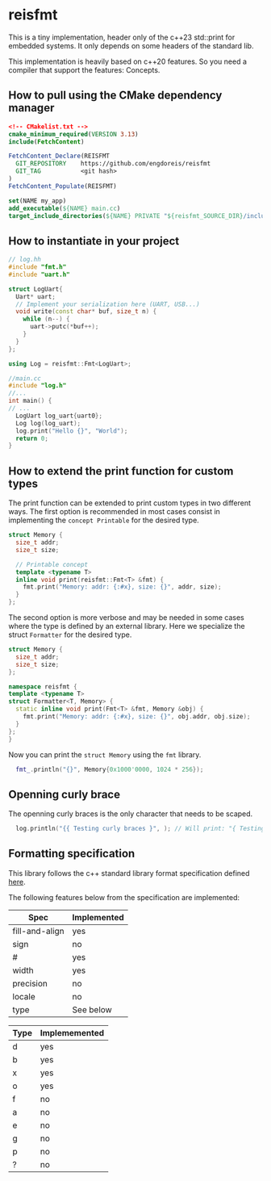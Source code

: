 # reisfmt
This is a tiny implementation, header only of the c++23 std::print for embedded systems.
It only depends on some headers of the standard lib.

This implementation is heavily based on c++20 features. So you need a compiler that support the features: Concepts.
 
## How to pull using the CMake dependency manager
```Cmake
<!-- CMakelist.txt -->
cmake_minimum_required(VERSION 3.13)
include(FetchContent)

FetchContent_Declare(REISFMT
  GIT_REPOSITORY    https://github.com/engdoreis/reisfmt
  GIT_TAG           <git hash>
)
FetchContent_Populate(REISFMT)

set(NAME my_app)
add_executable(${NAME} main.cc)
target_include_directories(${NAME} PRIVATE "${reisfmt_SOURCE_DIR}/include")
```

## How to instantiate in your project
```cpp
// log.hh
#include "fmt.h"
#include "uart.h"

struct LogUart{
  Uart* uart;
  // Implement your serialization here (UART, USB...)
  void write(const char* buf, size_t n) {
    while (n--) {
      uart->putc(*buf++);
    }
  }
};

using Log = reisfmt::Fmt<LogUart>;

//main.cc
#include "log.h"
//...
int main() {
// ...
  LogUart log_uart{uart0};
  Log log(log_uart);
  log.print("Hello {}", "World");
  return 0;
}
```

## How to extend the print function for custom types
The print function can be extended to print custom types in two different ways.
The first option is recommended in most cases consist in implementing the `concept Printable` for the desired type.
```cpp
struct Memory {
  size_t addr;
  size_t size;

  // Printable concept
  template <typename T>
  inline void print(reisfmt::Fmt<T> &fmt) {
    fmt.print("Memory: addr: {:#x}, size: {}", addr, size);
  }
};
```
The second option is more verbose and may be needed in some cases where the type is defined by an external library. Here we specialize the struct `Formatter` for the desired type.
```cpp
struct Memory {
  size_t addr;
  size_t size;
};

namespace reisfmt {
template <typename T>
struct Formatter<T, Memory> {
  static inline void print(Fmt<T> &fmt, Memory &obj) {
    fmt.print("Memory: addr: {:#x}, size: {}", obj.addr, obj.size);
  }
};
}
```
Now you can print the `struct Memory` using the `fmt` library.
```cpp
  fmt_.println("{}", Memory{0x1000'0000, 1024 * 256});
```

## Openning curly brace
The openning curly braces is the only character that needs to be scaped.
```cpp
  log.println("{{ Testing curly braces }", ); // Will print: "{ Testing curly braces }"
```

## Formatting specification
This library follows the c++  standard library format specification defined [here](https://en.cppreference.com/w/cpp/utility/format/spec).

The following features below from the specification are implemented:

|Spec|Implemented|
|-|-|
|fill-and-align|yes|
|sign|no|
|#|yes|
|width|yes|
|precision|no|
|locale|no|
|type| See below|

|Type|Implememented|
|-|-|
|d|yes|
|b|yes|
|x|yes|
|o|yes|
|f|no|
|a|no|
|e|no|
|g|no|
|p|no|
|?|no|


